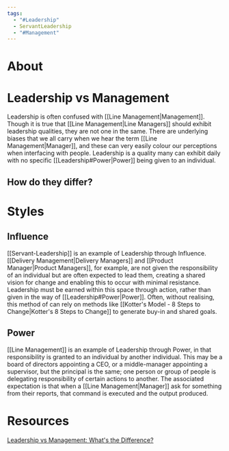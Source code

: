 ```yaml
---
tags:
  - "#Leadership"
  - ServantLeadership
  - "#Management"
---
```


# About

# Leadership vs Management
Leadership is often confused with [[Line Management|Management]]. Though it is true that [[Line Management|Line Managers]] should exhibit leadership qualities, they are not one in the same. There are underlying biases that we all carry when we hear the term [[Line Management|Manager]], and these can very easily colour our perceptions when interfacing with people. Leadership is a quality many can exhibit daily with no specific [[Leadership#Power|Power]] being given to an individual.
## How do they differ?


# Styles
## Influence
[[Servant-Leadership]] is an example of Leadership through Influence. [[Delivery Management|Delivery Managers]] and [[Product Manager|Product Managers]], for example, are not given the responsibility of an individual but are often expected to lead them, creating a shared vision for change and enabling this to occur with minimal resistance. Leadership must be earned within this space through action, rather than given in the way of [[Leadership#Power|Power]]. Often, without realising, this method of can rely on methods like [[Kotter's Model - 8 Steps to Change|Kotter's 8 Steps to Change]] to generate buy-in and shared goals.
## Power
[[Line Management]] is an example of Leadership through Power, in that responsibility is granted to an individual by another individual. This may be a board of directors appointing a CEO, or a middle-manager appointing a supervisor, but the principal is the same; one person or group of people is delegating responsibility of certain actions to another. The associated expectation is that when a [[Line Management|Manager]] ask for something from their reports, that command is executed and the output produced.
# Resources
[Leadership vs Management: What's the Difference?](https://online.hbs.edu/blog/post/leadership-vs-management)